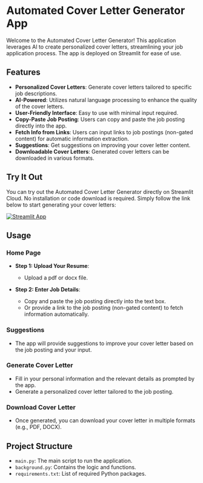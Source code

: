 # Automated Cover Letter Generator App

Welcome to the Automated Cover Letter Generator! This application leverages AI to create personalized cover letters, streamlining your job application process. The app is deployed on Streamlit for ease of use.

## Features

- **Personalized Cover Letters**: Generate cover letters tailored to specific job descriptions.
- **AI-Powered**: Utilizes natural language processing to enhance the quality of the cover letters.
- **User-Friendly Interface**: Easy to use with minimal input required.
- **Copy-Paste Job Posting**: Users can copy and paste the job posting directly into the app.
- **Fetch Info from Links**: Users can input links to job postings (non-gated content) for automatic information extraction.
- **Suggestions**: Get suggestions on improving your cover letter content.
- **Downloadable Cover Letters**: Generated cover letters can be downloaded in various formats.

## Try It Out

You can try out the Automated Cover Letter Generator directly on Streamlit Cloud. No installation or code download is required. Simply follow the link below to start generating your cover letters:

[![Streamlit App](https://static.streamlit.io/badges/streamlit_badge_black_white.svg)](https://streamlit.io/)

## Usage

### Home Page

- **Step 1: Upload Your Resume**:
  - Upload a pdf or docx file.
  
- **Step 2: Enter Job Details**:
  - Copy and paste the job posting directly into the text box.
  - Or provide a link to the job posting (non-gated content) to fetch information automatically.

### Suggestions

- The app will provide suggestions to improve your cover letter based on the job posting and your input.

### Generate Cover Letter

- Fill in your personal information and the relevant details as prompted by the app.
- Generate a personalized cover letter tailored to the job posting.

### Download Cover Letter

- Once generated, you can download your cover letter in multiple formats (e.g., PDF, DOCX).

## Project Structure

- `main.py`: The main script to run the application.
- `background.py`: Contains the logic and functions.
- `requirements.txt`: List of required Python packages.
